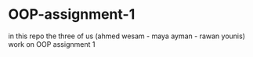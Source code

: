 # OOP-assignment-1
in this repo the three of us (ahmed wesam - maya ayman - rawan younis) work on OOP assignment 1
